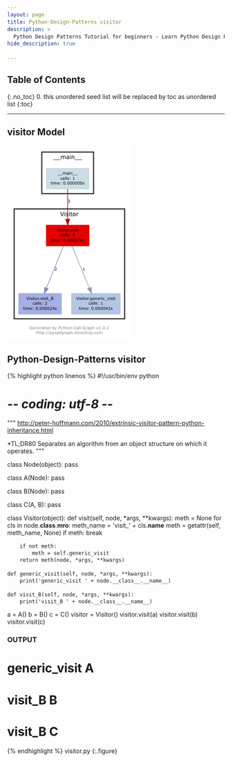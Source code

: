 ```yaml
---
layout: page
title: Python-Design-Patterns visitor
description: >
  Python Design Patterns Tutorial for beginners - Learn Python Design Patterns in simple and easy steps starting from basic to advanced concepts with examples ...
hide_description: true

---
```


## Table of Contents
{:.no_toc}
0. this unordered seed list will be replaced by toc as unordered list
{:toc}

---

## visitor Model

![](/courses/python-fesign-patterns/behavioral/viz/visitor.py.png)

## Python-Design-Patterns visitor

{% highlight python linenos %}
#!/usr/bin/env python
# -*- coding: utf-8 -*-

"""
http://peter-hoffmann.com/2010/extrinsic-visitor-pattern-python-inheritance.html

*TL;DR80
Separates an algorithm from an object structure on which it operates.
"""

class Node(object):
    pass

class A(Node):
    pass

class B(Node):
    pass

class C(A, B):
    pass

class Visitor(object):
    def visit(self, node, *args, **kwargs):
        meth = None
        for cls in node.__class__.__mro__:
            meth_name = 'visit_' + cls.__name__
            meth = getattr(self, meth_name, None)
            if meth:
                break

        if not meth:
            meth = self.generic_visit
        return meth(node, *args, **kwargs)

    def generic_visit(self, node, *args, **kwargs):
        print('generic_visit ' + node.__class__.__name__)

    def visit_B(self, node, *args, **kwargs):
        print('visit_B ' + node.__class__.__name__)

a = A()
b = B()
c = C()
visitor = Visitor()
visitor.visit(a)
visitor.visit(b)
visitor.visit(c)

### OUTPUT ###
# generic_visit A
# visit_B B
# visit_B C
{% endhighlight %}
visitor.py
{:.figure}
